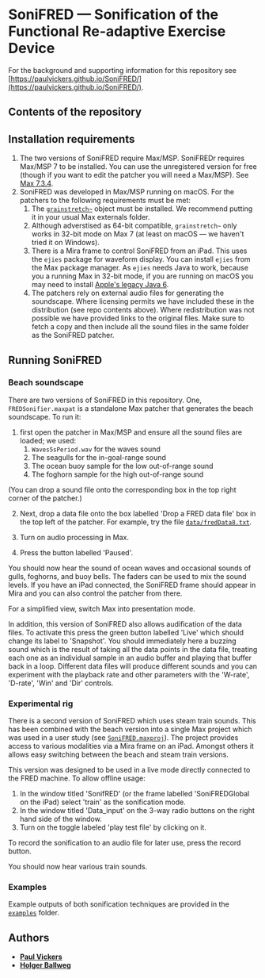 # SoniFRED &mdash; Sonification of the Functional Re-adaptive Exercise Device

For the background and supporting information for this repository see
 [https://paulvickers.github.io/SoniFRED/](https://paulvickers.github.io/SoniFRED/).

## Contents of the repository


## Installation requirements
1. The two versions of SoniFRED require Max/MSP. SoniFREDr requires Max/MSP 7 to be installed.
 You can use the unregistered version for free (though if you want to edit the patcher you 
 will need a Max/MSP). See [Max 7.3.4](https://cycling74.com/downloads).
2. SoniFRED was developed in Max/MSP running on macOS. For the patchers to the following 
requirements must be met:
	1. The [`grainstretch~`](https://cycling74.com/tools/grainstretch) object must be installed.
	We recommend putting it in your usual Max externals folder. 
	2. Although adverstised as 64-bit compatible, `grainstretch~` only works in 32-bit
	mode on Max 7 (at least on macOS &mdash; we haven't tried it on Windows).
	3. There is a Mira frame to control SoniFRED from an iPad. This uses the `ejies` package
	for waveform display. You can install `ejies` from the Max package manager. As `ejies`
	needs Java to work, because you a running Max in 32-bit mode, if you are running 
	on macOS you may need to install [Apple's legacy Java 6](https://support.apple.com/kb/dl1572).
	4. The patchers rely on external audio files for generating the soundscape. Where
	licensing permits we have included these in the distribution (see repo contents above). Where
	redistribution was not possible we have provided links to the original files. Make
	sure to fetch a copy and then include all the sound files in the same folder as the
	SoniFRED patcher. 
	
## Running SoniFRED

### Beach soundscape
There are two versions of SoniFRED in this repository. One, `FREDSonifier.maxpat` is 
a standalone Max patcher that generates the beach soundscape. To run it:

1. first open the patcher in Max/MSP and ensure all the sound files are loaded; we used:
	1. `Waves5sPeriod.wav` for the waves sound
	2. The seagulls for the in-goal-range sound
	3. The ocean buoy sample for the low out-of-range sound
	4. The foghorn sample for the high out-of-range sound
	
(You can drop a sound file onto the corresponding box in the top right corner of the patcher.)

2. Next, drop a data file onto the box labelled 'Drop a FRED data file' box in the top
left of the patcher. For example, try the file [`data/fredData8.txt`](data/fredData8.txt).

3. Turn on audio processing in Max.

4. Press the button labelled 'Paused'. 

You should now hear the sound of ocean waves and occasional sounds of gulls, foghorns, and 
buoy bells. The faders can be used to mix the sound levels. If you have an iPad connected, 
the SoniFRED frame should appear in Mira and you can  also control the patcher from there.

For a simplified view, switch Max into presentation mode.

In addition, this version of SoniFRED also allows audification of the data files. To activate
this press the green button labelled 'Live' which should change its label to 'Snapshot'. 
You should immediately here a buzzing sound which is the result of taking all the data
points in the data file, treating each one as an individual sample in an audio buffer and playing that
buffer back in a loop. Different data files will produce different sounds and you can
experiment with the playback rate and other parameters with the 'W-rate', 'D-rate', 'Win'
and 'Dir' controls.

### Experimental rig
There is a second version of SoniFRED which uses steam train sounds. This has been combined
with the beach version into a single Max project which was used in a user study (see [`SoniFRED.maxproj`](src/SoniFRED.maxproj)). The 
project provides access to various modalities via a Mira frame on an iPad. Amongst others
it allows easy switching between the beach and steam train versions.

This version was designed to be used in a live mode directly connected to the FRED machine. 
To allow offline usage:
1. In the window titled 'SonifRED' (or the frame labelled 'SoniFREDGlobal on the iPad) select 'train' 
as the sonification mode.
2. In the window titled 'Data_input' on the 3-way radio buttons on the right hand side of the window.
3. Turn on the toggle labeled 'play test file' by clicking on it. 

To record the sonification to an audio file for later use, press the record button.

You should now hear various train sounds.

### Examples
Example outputs of both sonification techniques are provided in the [`examples`](examples) folder.






## Authors  
* [**Paul Vickers**](https://paulvickers.github.io)
* [**Holger Ballweg**](https://uiae.de/)